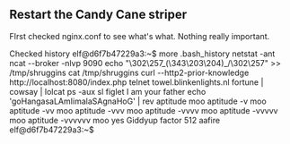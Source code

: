 ## Restart the Candy Cane striper
FIrst checked nginx.conf to see what's what. Nothing really important.

Checked history
elf@d6f7b47229a3:~$ more .bash_history 
netstat -ant
ncat --broker -nlvp 9090
echo "\302\257\_(\343\203\204)_/\302\257" >> /tmp/shruggins
cat /tmp/shruggins
curl --http2-prior-knowledge http://localhost:8080/index.php
telnet towel.blinkenlights.nl
fortune | cowsay | lolcat
ps -aux
sl
figlet I am your father
echo 'goHangasaLAmIimalaSAgnaHoG' | rev
aptitude moo
aptitude -v moo
aptitude -vv moo
aptitude -vvv moo
aptitude -vvvv moo
aptitude -vvvvv moo
aptitude -vvvvvv moo
yes Giddyup
factor 512
aafire
elf@d6f7b47229a3:~$
